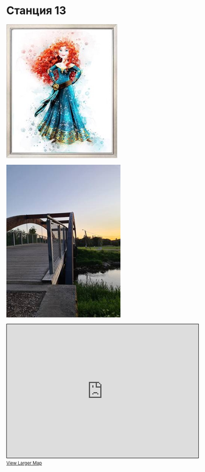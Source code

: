 <script type="javascript">if (!document.cookie.split('; ').find(row => row.startsWith('questStarted'))) { window.location.href = "404.md" }</script>

# Станция 13

![Stage 13](img/13.jpg)

![Path 13](path/13.jpg)

<iframe width="100%" height="350" frameborder="0" scrolling="no" marginheight="0" marginwidth="0" src="https://www.openstreetmap.org/export/embed.html?bbox=24.854612052440647%2C59.46041552101885%2C24.856779277324677%2C59.46137091466014&amp;layer=mapnik&amp;marker=59.46089322121489%2C24.85569566488266" style="border: 1px solid black"></iframe><br/><small><a href="https://www.openstreetmap.org/?mlat=59.46089&amp;mlon=24.85570#map=19/59.46089/24.85570&amp;layers=N">View Larger Map</a></small>